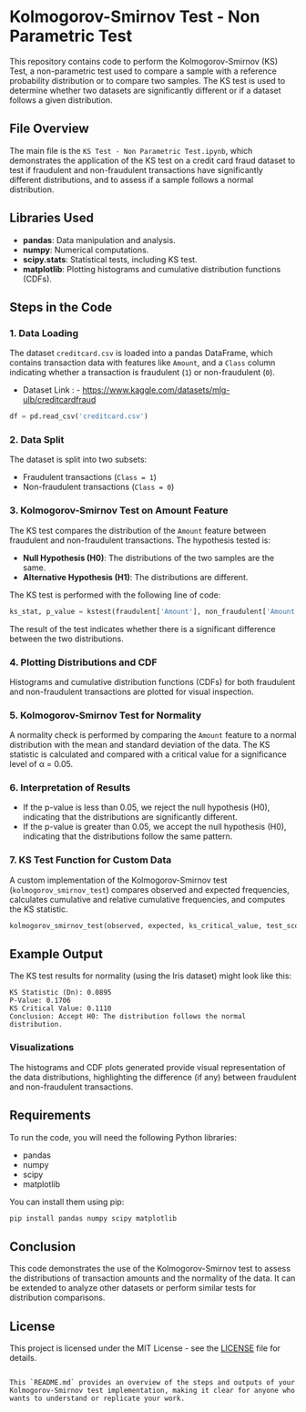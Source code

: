 # Kolmogorov-Smirnov Test - Non Parametric Test

This repository contains code to perform the Kolmogorov-Smirnov (KS) Test, a non-parametric test used to compare a sample with a reference probability distribution or to compare two samples. The KS test is used to determine whether two datasets are significantly different or if a dataset follows a given distribution.

## File Overview
The main file is the `KS Test - Non Parametric Test.ipynb`, which demonstrates the application of the KS test on a credit card fraud dataset to test if fraudulent and non-fraudulent transactions have significantly different distributions, and to assess if a sample follows a normal distribution.

## Libraries Used
- **pandas**: Data manipulation and analysis.
- **numpy**: Numerical computations.
- **scipy.stats**: Statistical tests, including KS test.
- **matplotlib**: Plotting histograms and cumulative distribution functions (CDFs).

## Steps in the Code

### 1. **Data Loading**
The dataset `creditcard.csv` is loaded into a pandas DataFrame, which contains transaction data with features like `Amount`, and a `Class` column indicating whether a transaction is fraudulent (`1`) or non-fraudulent (`0`).
- Dataset Link : - https://www.kaggle.com/datasets/mlg-ulb/creditcardfraud

```python
df = pd.read_csv('creditcard.csv')
```

### 2. **Data Split**
The dataset is split into two subsets:
- Fraudulent transactions (`Class = 1`)
- Non-fraudulent transactions (`Class = 0`)

### 3. **Kolmogorov-Smirnov Test on Amount Feature**
The KS test compares the distribution of the `Amount` feature between fraudulent and non-fraudulent transactions. The hypothesis tested is:
- **Null Hypothesis (H0)**: The distributions of the two samples are the same.
- **Alternative Hypothesis (H1)**: The distributions are different.

The KS test is performed with the following line of code:

```python
ks_stat, p_value = kstest(fraudulent['Amount'], non_fraudulent['Amount'])
```

The result of the test indicates whether there is a significant difference between the two distributions.

### 4. **Plotting Distributions and CDF**
Histograms and cumulative distribution functions (CDFs) for both fraudulent and non-fraudulent transactions are plotted for visual inspection.

### 5. **Kolmogorov-Smirnov Test for Normality**
A normality check is performed by comparing the `Amount` feature to a normal distribution with the mean and standard deviation of the data. The KS statistic is calculated and compared with a critical value for a significance level of α = 0.05.

### 6. **Interpretation of Results**
- If the p-value is less than 0.05, we reject the null hypothesis (H0), indicating that the distributions are significantly different.
- If the p-value is greater than 0.05, we accept the null hypothesis (H0), indicating that the distributions follow the same pattern.

### 7. **KS Test Function for Custom Data**
A custom implementation of the Kolmogorov-Smirnov test (`kolmogorov_smirnov_test`) compares observed and expected frequencies, calculates cumulative and relative cumulative frequencies, and computes the KS statistic.

```python
kolmogorov_smirnov_test(observed, expected, ks_critical_value, test_scores)
```

## Example Output
The KS test results for normality (using the Iris dataset) might look like this:

```
KS Statistic (Dn): 0.0895
P-Value: 0.1706
KS Critical Value: 0.1110
Conclusion: Accept H0: The distribution follows the normal distribution.
```

### Visualizations
The histograms and CDF plots generated provide visual representation of the data distributions, highlighting the difference (if any) between fraudulent and non-fraudulent transactions.

## Requirements
To run the code, you will need the following Python libraries:
- pandas
- numpy
- scipy
- matplotlib

You can install them using pip:
```bash
pip install pandas numpy scipy matplotlib
```

## Conclusion
This code demonstrates the use of the Kolmogorov-Smirnov test to assess the distributions of transaction amounts and the normality of the data. It can be extended to analyze other datasets or perform similar tests for distribution comparisons.

## License
This project is licensed under the MIT License - see the [LICENSE](LICENSE) file for details.
```

This `README.md` provides an overview of the steps and outputs of your Kolmogorov-Smirnov test implementation, making it clear for anyone who wants to understand or replicate your work.

